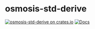 # osmosis-std-derive

[![osmosis-std-derive on crates.io](https://img.shields.io/crates/v/osmosis-std-derive.svg)](https://crates.io/crates/osmosis-std-derive) [![Docs](https://docs.rs/osmosis-std-derive/badge.svg)](https://docs.rs/osmosis-std-derive)
